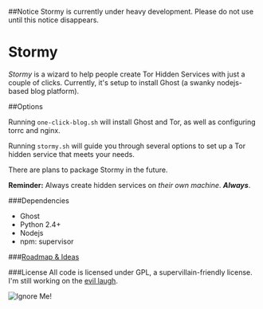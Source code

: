 
##Notice
Stormy is currently under heavy development.  Please do not use until this notice disappears.

Stormy
=========

*Stormy* is a wizard to help people create Tor Hidden Services with just a couple of clicks. Currently, it's setup to install Ghost (a swanky nodejs-based blog platform). 


##Options

Running `one-click-blog.sh` will install Ghost and Tor, as well as configuring torrc and nginx.

Running `stormy.sh` will guide you through several options to set up a Tor hidden service that meets your needs.

There are plans to package Stormy in the future.

**Reminder:** Always create hidden services on *their own machine*. ***Always***.

###Dependencies
* Ghost
 * Python 2.4+
 * Nodejs
 * npm: supervisor

###[Roadmap & Ideas](https://github.com/glamrock/Stormy/blob/master/roadmap_notes.md)

###License
All code is licensed under GPL, a supervillain-friendly license. I'm still working on the [evil laugh](http://www.youtube.com/watch?v=IGqwqxRF598).

![Ignore Me!](http://i.imgur.com/1xV099o.jpg)
